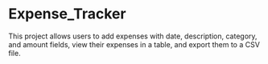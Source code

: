 # Expense_Tracker
This project allows users to add expenses with date, description, category, and amount fields, view their expenses in a table, and export them to a CSV file.
